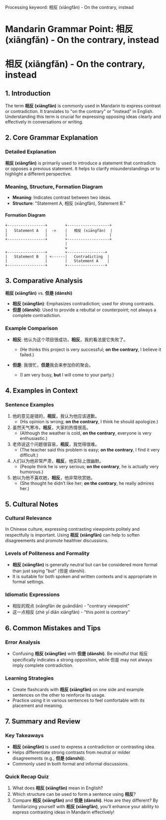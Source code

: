 Processing keyword: 相反 (xiāngfǎn) - On the contrary, instead
# Mandarin Grammar Point: 相反 (xiāngfǎn) - On the contrary, instead
# 相反 (xiāngfǎn) - On the contrary, instead
## 1. Introduction
The term **相反 (xiāngfǎn)** is commonly used in Mandarin to express contrast or contradiction. It translates to "on the contrary" or "instead" in English. Understanding this term is crucial for expressing opposing ideas clearly and effectively in conversations or writing.
## 2. Core Grammar Explanation
### Detailed Explanation
**相反 (xiāngfǎn)** is primarily used to introduce a statement that contradicts or opposes a previous statement. It helps to clarify misunderstandings or to highlight a different perspective.
### Meaning, Structure, Formation Diagram
- **Meaning**: Indicates contrast between two ideas.
- **Structure**: "Statement A, 相反 (xiāngfǎn), Statement B."
#### Formation Diagram
```
+-----------------+        +-------------------+
|   Statement A   |  ->    |   相反 (xiāngfǎn)  |
|                 |        |                   |
+-----------------+        +-------------------+
                           |
                           v
+-----------------+        +-----------------+
|   Statement B   | <------|   Contradicting  |
|                 |        |   Statement A    |
+-----------------+        +-----------------+
```
## 3. Comparative Analysis
**相反 (xiāngfǎn)** vs. **但是 (dànshì)**
- **相反 (xiāngfǎn)**: Emphasizes contradiction; used for strong contrasts.
- **但是 (dànshì)**: Used to provide a rebuttal or counterpoint; not always a complete contradiction.
### Example Comparison
- **相反**: 他认为这个项目很成功，**相反**，我的看法是它失败了。
  - (He thinks this project is very successful; **on the contrary**, I believe it failed.)
  
- **但是**: 我很忙，**但是**我会来参加你的聚会。
  - (I am very busy, **but** I will come to your party.)
## 4. Examples in Context
### Sentence Examples
1. 他的意见是错的，**相反**，我认为他应该道歉。
   - (His opinion is wrong; **on the contrary**, I think he should apologize.)
2. 虽然天气寒冷，**相反**，大家的热情很高。
   - (Although the weather is cold, **on the contrary**, everyone is very enthusiastic.)
3. 老师说这个问题很容易，**相反**，我觉得很难。
   - (The teacher said this problem is easy; **on the contrary**, I find it very difficult.)
4. 人们以为他非常严肃，**相反**，他实际上很幽默。
   - (People think he is very serious; **on the contrary**, he is actually very humorous.)
5. 她以为他不喜欢她，**相反**，他非常欣赏她。
   - (She thought he didn’t like her; **on the contrary**, he really admires her.)
## 5. Cultural Notes
### Cultural Relevance
In Chinese culture, expressing contrasting viewpoints politely and respectfully is important. Using **相反 (xiāngfǎn)** can help to soften disagreements and promote healthier discussions.
### Levels of Politeness and Formality
- **相反 (xiāngfǎn)** is generally neutral but can be considered more formal than just saying "but" (但是 dànshì).
- It is suitable for both spoken and written contexts and is appropriate in formal settings.
### Idiomatic Expressions
- 相反的观点 (xiāngfǎn de guāndiǎn) - "contrary viewpoint"
- 这一点相反 (zhè yī diǎn xiāngfǎn) - "this point is contrary"
## 6. Common Mistakes and Tips
### Error Analysis
- Confusing **相反 (xiāngfǎn)** with **但是 (dànshì)**. Be mindful that 相反 specifically indicates a strong opposition, while 但是 may not always imply complete contradiction.
  
### Learning Strategies
- Create flashcards with **相反 (xiāngfǎn)** on one side and example sentences on the other to reinforce its usage.
- Practice using it in various sentences to feel comfortable with its placement and meaning.
## 7. Summary and Review
### Key Takeaways
- **相反 (xiāngfǎn)** is used to express a contradiction or contrasting idea.
- Helps differentiate strong contrasts from neutral or milder disagreements (e.g., **但是 (dànshì)**).
- Commonly used in both formal and informal discussions.
### Quick Recap Quiz
1. What does **相反 (xiāngfǎn)** mean in English?
2. Which structure can be used to form a sentence using **相反**?
3. Compare **相反 (xiāngfǎn)** and **但是 (dànshì)**. How are they different?
By familiarizing yourself with **相反 (xiāngfǎn)**, you'll enhance your ability to express contrasting ideas in Mandarin effectively!
